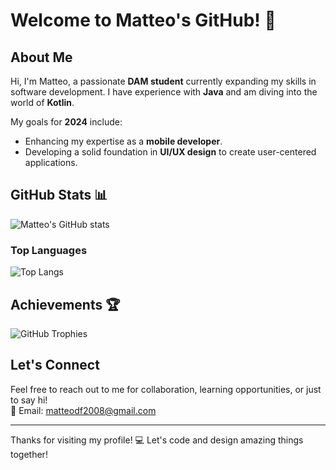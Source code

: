 # Welcome to Matteo's GitHub! 👋

## About Me
Hi, I'm Matteo, a passionate **DAM student** currently expanding my skills in software development. I have experience with **Java** and am diving into the world of **Kotlin**.  

My goals for **2024** include:  
- Enhancing my expertise as a **mobile developer**.  
- Developing a solid foundation in **UI/UX design** to create user-centered applications.  

## GitHub Stats 📊
![Matteo's GitHub stats](https://github-readme-stats.vercel.app/api?username=matteodf2008&show_icons=true&theme=radical)

### Top Languages
![Top Langs](https://github-readme-stats.vercel.app/api/top-langs/?username=matteodf2008&layout=compact&theme=radical)

## Achievements 🏆
![GitHub Trophies](https://github-profile-trophy.vercel.app/?username=matteodf2008&theme=radical&no-frame=true&column=4)

## Let's Connect
Feel free to reach out to me for collaboration, learning opportunities, or just to say hi!  
📧 Email: [matteodf2008@gmail.com](mailto:matteodf2008@gmail.com)  

---
Thanks for visiting my profile! 💻 Let's code and design amazing things together!
